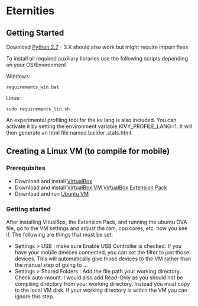 # Eternities

## Getting Started
Download [Python 2.7](https://www.python.org/) - 3.X should also work but might require import fixes

To install all required auxiliary libraries use the following scripts depending on your OS/Environment

Windows:
 ```
 requirements_win.bat
 ```

Linux:
 ```
 sudo requirements_lin.sh
 ```

 An experimental profiling tool for the kv lang is also included. You can activate it by setting the environment variable KIVY_PROFILE_LANG=1. It will then generate an html file named builder_stats.html.

## Creating a Linux VM (to compile for mobile)

### Prerequisites
- Download and install [VirtualBox](https://www.virtualbox.org/wiki/Downloads)
- Download and install [VirtualBox VM VirtualBox Extension Pack](https://www.virtualbox.org/wiki/Downloads)
- Download and run [Ubuntu VM](https://virtualboxes.org/images/ubuntu/)

### Getting started
After installing VitualBox, the Extension Pack, and running the ubuntu OVA file, go to the VM settings and adjust the ram, cpu cores, etc. how you see if. The following are things that must be set:
- Settings > USB : make sure Enable USB Controller is checked. If you have your mobile devices connected, you can set the filter to just those devices. This will automatically give those devices to the VM rather than the manual step of going to ...
- Settings > Shared Folders : Add the file path your working directory. Check auto-mount. I would also add Read-Only as you should not be compiling directory from your working directory. Instead you must copy to the local VM disk. If your working directory is within the VM you can ignore this step.
